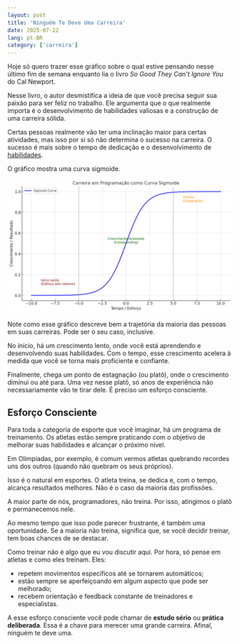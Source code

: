 ```yaml
---
layout: post
title: 'Ninguém Te Deve Uma Carreira'
date: 2025-07-22
lang: pt-BR
category: ['carreira']
---
```


Hoje só quero trazer esse gráfico sobre o qual estive pensando nesse último fim de semana enquanto lia o livro _So Good They Can’t Ignore You_ do Cal Newport.

Nesse livro, o autor desmistifica a ideia de que você precisa seguir sua paixão para ser feliz no trabalho. Ele argumenta que o que realmente importa é o desenvolvimento de habilidades valiosas e a construção de uma carreira sólida.

Certas pessoas realmente vão ter uma inclinação maior para certas atividades, mas isso por si só não determina o sucesso na carreira. O sucesso é mais sobre o tempo de dedicação e o desenvolvimento de [habilidades][].

O gráfico mostra uma curva sigmoide.

![gráfico da curva sigmoid mostrando as fases: início lento, crescimento acelerado e estagnação](/assets/images/sigmoid.png)

Note como esse gráfico descreve bem a trajetória da maioria das pessoas em suas carreiras. Pode ser o seu caso, inclusive.

No início, há um crescimento lento, onde você está aprendendo e desenvolvendo suas habilidades. Com o tempo, esse crescimento acelera à medida que você se torna mais proficiente e confiante.

Finalmente, chega um ponto de estagnação (ou platô), onde o crescimento diminui ou até para. Uma vez nesse platô, só anos de experiência não necessariamente vão te tirar dele. É preciso um esforço consciente.

## Esforço Consciente

Para toda a categoria de esporte que você imaginar, há um programa de treinamento. Os atletas estão sempre praticando com o objetivo de melhorar suas habilidades e alcançar o próximo nível.

Em Olimpíadas, por exemplo, é comum vermos atletas quebrando recordes uns dos outros (quando não quebram os seus próprios).

Isso é o natural em esportes. O atleta treina, se dedica e, com o tempo, alcança resultados melhores. Não é o caso da maioria das profissões.

A maior parte de nós, programadores, não treina. Por isso, atingimos o platô e permanecemos nele.

Ao mesmo tempo que isso pode parecer frustrante, é também uma oportunidade. Se a maioria não treina, significa que, se você decidir treinar, tem boas chances de se destacar.

Como treinar não é algo que eu vou discutir aqui. Por hora, só pense em atletas e como eles treinam. Eles:

- repetem movimentos específicos até se tornarem automáticos;
- estão sempre se aperfeiçoando em algum aspecto que pode ser melhorado;
- recebem orientação e feedback constante de treinadores e especialistas.

A esse esforço consciente você pode chamar de **estudo sério** ou **prática deliberada**. Essa é a chave para merecer uma grande carreira. Afinal, ninguém te deve uma.

[habilidades]: https://web.mit.edu/6.969/www/readings/expertise.pdf
